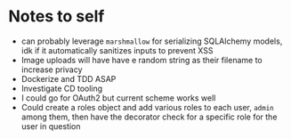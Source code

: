 # Notes to self
- can probably leverage `marshmallow` for serializing SQLAlchemy models, idk if it automatically sanitizes inputs to prevent XSS
- Image uploads will have have e random string as their filename to increase privacy
- Dockerize and TDD ASAP
- Investigate CD tooling
- I could go for OAuth2 but current scheme works well
- Could create a roles object and add various roles to each user, `admin` among them, then have the decorator check for a specific role for the user in question